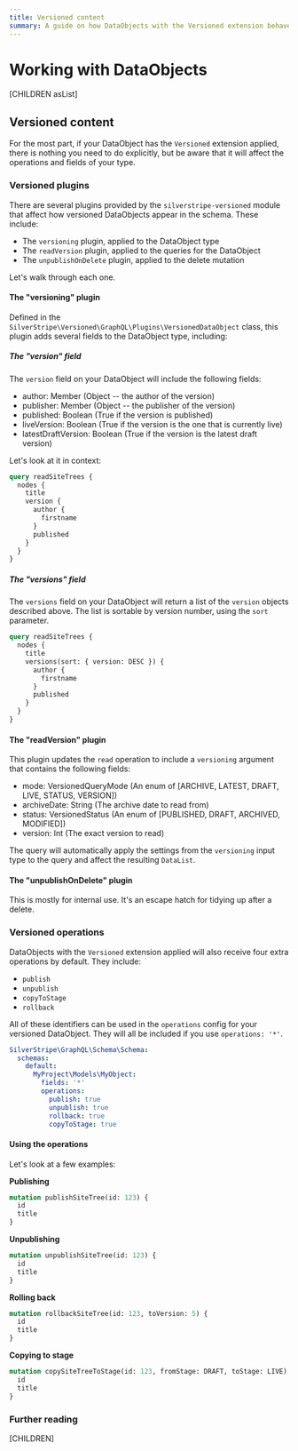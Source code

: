 ```yaml
---
title: Versioned content
summary: A guide on how DataObjects with the Versioned extension behave in GraphQL schemas
---
```


# Working with DataObjects

[CHILDREN asList]

## Versioned content

For the most part, if your DataObject has the `Versioned` extension applied, there is nothing you need to do
explicitly, but be aware that it will affect the operations and fields of your type.

### Versioned plugins

There are several plugins provided by the `silverstripe-versioned` module that affect how versioned DataObjects
appear in the schema. These include:

* The `versioning` plugin, applied to the DataObject type
* The `readVersion` plugin, applied to the queries for the DataObject
* The `unpublishOnDelete` plugin, applied to the delete mutation

Let's walk through each one.

#### The "versioning" plugin

Defined in the `SilverStripe\Versioned\GraphQL\Plugins\VersionedDataObject` class, this plugin adds
several fields to the DataObject type, including:

##### The "version" field

The `version` field on your DataObject will include the following fields:

* author: Member (Object -- the author of the version)
* publisher: Member (Object -- the publisher of the version)
* published: Boolean (True if the version is published)
* liveVersion: Boolean (True if the version is the one that is currently live)
* latestDraftVersion: Boolean (True if the version is the latest draft version)

Let's look at it in context:

```graphql
query readSiteTrees {
  nodes {
    title
    version {
      author {
        firstname
      }
      published
    }
  }
}
```

##### The "versions" field

The `versions` field on your DataObject will return a list of the `version` objects described above.
The list is sortable by version number, using the `sort` parameter.

```graphql
query readSiteTrees {
  nodes {
    title
    versions(sort: { version: DESC }) {
      author {
        firstname
      }
      published
    }
  }
}
```

#### The "readVersion" plugin

This plugin updates the `read` operation to include a `versioning` argument that contains the following
fields:

* mode: VersionedQueryMode (An enum of [ARCHIVE, LATEST, DRAFT, LIVE, STATUS, VERSION])
* archiveDate: String (The archive date to read from)
* status: VersionedStatus (An enum of [PUBLISHED, DRAFT, ARCHIVED, MODIFIED])
* version: Int (The exact version to read)

The query will automatically apply the settings from the `versioning` input type to the query and affect
the resulting `DataList`.


#### The "unpublishOnDelete" plugin

This is mostly for internal use. It's an escape hatch for tidying up after a delete.

### Versioned operations

DataObjects with the `Versioned` extension applied will also receive four extra operations
by default. They include:

* `publish`
* `unpublish`
* `copyToStage`
* `rollback`

All of these identifiers can be used in the `operations` config for your versioned
DataObject. They will all be included if you use `operations: '*'`.

```yaml
SilverStripe\GraphQL\Schema\Schema:
  schemas:
    default:
      MyProject\Models\MyObject:
        fields: '*'
        operations:
          publish: true
          unpublish: true
          rollback: true
          copyToStage: true

```

#### Using the operations

Let's look at a few examples:

**Publishing**
```graphql
mutation publishSiteTree(id: 123) {
  id
  title
}
```

**Unpublishing**
```graphql
mutation unpublishSiteTree(id: 123) {
  id
  title
}
```

**Rolling back**
```graphql
mutation rollbackSiteTree(id: 123, toVersion: 5) {
  id
  title
}
```

**Copying to stage**
```graphql
mutation copySiteTreeToStage(id: 123, fromStage: DRAFT, toStage: LIVE) {
  id
  title
}
```

### Further reading

[CHILDREN]
